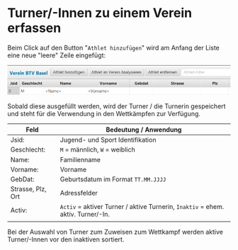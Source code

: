 # Turner/-Innen zu einem Verein erfassen

Beim Click auf den Button "`Athlet hinzufügen`" wird am Anfang der Liste eine neue "leere" Zeile eingefügt:

![](<../assets/turner-erfassen (1).png>)

Sobald diese ausgefüllt werden, wird der Turner / die Turnerin gespeichert und steht für die Verwendung in den Wettkämpfen zur Verfügung.

| Feld              | Bedeutung / Anwendung                                                            |
| ----------------- | -------------------------------------------------------------------------------- |
| Jsid:             | Jugend- und Sport Identifikation                                                 |
| Geschlecht:       | `M` = männlich, `W` = weiblich                                                   |
| Name:             | Familienname                                                                     |
| Vorname:          | Vorname                                                                          |
| GebDat:           | Geburtsdatum im Format `TT.MM.JJJJ`                                              |
| Strasse, Plz, Ort | Adressfelder                                                                     |
| Activ:            | `Activ` = aktiver Turner / aktive Turnerin, `Inaktiv` = ehem. aktiv. Turner/-In. |
|                   |                                                                                  |

Bei der Auswahl von Turner zum Zuweisen zum Wettkampf werden aktive Turner/-Innen vor den inaktiven sortiert.
